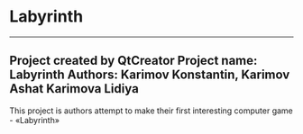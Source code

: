# Labyrinth

-------------------------------------------------
Project created by QtCreator
Project name:   Labyrinth
Authors:        Karimov Konstantin, Karimov Ashat
				Karimova Lidiya
-------------------------------------------------

This project is authors attempt to make their first
interesting computer game - «Labyrinth»
